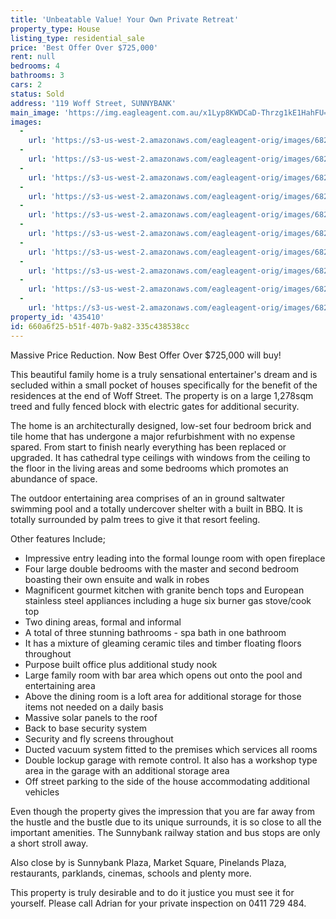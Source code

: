 ```yaml
---
title: 'Unbeatable Value! Your Own Private Retreat'
property_type: House
listing_type: residential_sale
price: 'Best Offer Over $725,000'
rent: null
bedrooms: 4
bathrooms: 3
cars: 2
status: Sold
address: '119 Woff Street, SUNNYBANK'
main_image: 'https://img.eagleagent.com.au/x1Lyp8KWDCaD-Thrzg1kE1HahFU=/1280x854/smart/https://s3-us-west-2.amazonaws.com/eagleagent-orig/images/6824257/113881935-image-M.jpg'
images:
  -
    url: 'https://s3-us-west-2.amazonaws.com/eagleagent-orig/images/6824266/113881935-image-I.jpg'
  -
    url: 'https://s3-us-west-2.amazonaws.com/eagleagent-orig/images/6824265/113881935-image-H.jpg'
  -
    url: 'https://s3-us-west-2.amazonaws.com/eagleagent-orig/images/6824264/113881935-image-G.jpg'
  -
    url: 'https://s3-us-west-2.amazonaws.com/eagleagent-orig/images/6824263/113881935-image-F.jpg'
  -
    url: 'https://s3-us-west-2.amazonaws.com/eagleagent-orig/images/6824262/113881935-image-E.jpg'
  -
    url: 'https://s3-us-west-2.amazonaws.com/eagleagent-orig/images/6824261/113881935-image-D.jpg'
  -
    url: 'https://s3-us-west-2.amazonaws.com/eagleagent-orig/images/6824260/113881935-image-C.jpg'
  -
    url: 'https://s3-us-west-2.amazonaws.com/eagleagent-orig/images/6824259/113881935-image-B.jpg'
  -
    url: 'https://s3-us-west-2.amazonaws.com/eagleagent-orig/images/6824258/113881935-image-A.jpg'
  -
    url: 'https://s3-us-west-2.amazonaws.com/eagleagent-orig/images/6824257/113881935-image-M.jpg'
property_id: '435410'
id: 660a6f25-b51f-407b-9a82-335c438538cc
---
```

Massive Price Reduction. Now Best Offer Over $725,000 will buy!

This beautiful family home is a truly sensational entertainer's dream and is secluded within a small pocket of houses specifically for the benefit of the residences at the end of Woff Street. The property is on a large 1,278sqm treed and fully fenced block with electric gates for additional security.

The home is an architecturally designed, low-set four bedroom brick and tile home that has undergone a major refurbishment with no expense spared. From start to finish nearly everything has been replaced or upgraded. It has cathedral type ceilings with windows from the ceiling to the floor in the living areas and some bedrooms which promotes an abundance of space.

The outdoor entertaining area comprises of an in ground saltwater swimming pool and a totally undercover shelter with a built in BBQ. It is totally surrounded by palm trees to give it that resort feeling.

Other features Include;
* Impressive entry leading into the formal lounge room with open fireplace
* Four large double bedrooms with the master and second bedroom boasting their own ensuite and walk in robes
* Magnificent gourmet kitchen with granite bench tops and European stainless steel appliances including a huge six burner gas stove/cook top
* Two dining areas, formal and informal
* A total of three stunning bathrooms - spa bath in one bathroom
* It has a mixture of gleaming ceramic tiles and timber floating floors throughout
* Purpose built office plus additional study nook
* Large family room with bar area which opens out onto the pool and entertaining area
* Above the dining room is a loft area for additional storage for those items not needed on a daily basis
* Massive solar panels to the roof
* Back to base security system
* Security and fly screens throughout
* Ducted vacuum system fitted to the premises which services all rooms
* Double lockup garage with remote control. It also has a workshop type area in the garage with an additional storage area
* Off street parking to the side of the house accommodating additional vehicles

Even though the property gives the impression that you are far away from the hustle and the bustle due to its unique surrounds, it is so close to all the important amenities. The Sunnybank railway station and bus stops are only a short stroll away.

Also close by is Sunnybank Plaza, Market Square, Pinelands Plaza, restaurants, parklands, cinemas, schools and plenty more.

This property is truly desirable and to do it justice you must see it for yourself.
Please call Adrian for your private inspection on 0411 729 484.